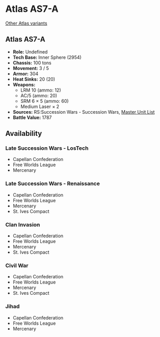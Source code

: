 # Atlas AS7-A

[Other Atlas variants](../atlas.md)

## Atlas AS7-A
- **Role:** Undefined
- **Tech Base:** Inner Sphere (2954)
- **Chassis:** 100 tons
- **Movement:** 3 / 5
- **Armor:** 304
- **Heat Sinks:** 20 (20)
- **Weapons:**
  - LRM 10 (ammo: 12)
  - AC/5 (ammo: 20)
  - SRM 6 × 5 (ammo: 60)
  - Medium Laser × 2
- **Sources:** RS:Succession Wars - Succession Wars, [Master Unit List](http://masterunitlist.info/Unit/Details/7433/atlas-as7-a)
- **Battle Value:** 1787

## Availability

### Late Succession Wars - LosTech
- Capellan Confederation
- Free Worlds League
- Mercenary

### Late Succession Wars - Renaissance
- Capellan Confederation
- Free Worlds League
- Mercenary
- St. Ives Compact

### Clan Invasion
- Capellan Confederation
- Free Worlds League
- Mercenary
- St. Ives Compact

### Civil War
- Capellan Confederation
- Free Worlds League
- Mercenary
- St. Ives Compact

### Jihad
- Capellan Confederation
- Free Worlds League
- Mercenary

